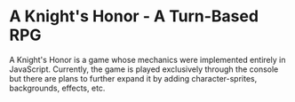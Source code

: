 # A Knight's Honor - A Turn-Based RPG 
A Knight's Honor is a game whose mechanics were implemented entirely in JavaScript.
Currently, the game is played exclusively through the console but there are plans to further expand it by adding character-sprites, backgrounds, effects, etc.
